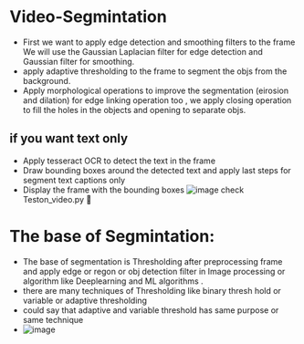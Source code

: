 # Video-Segmintation 
  - First we want to apply edge detection and smoothing filters to the frame We will use the Gaussian Laplacian filter for edge detection and Gaussian filter for smoothing.
  - apply adaptive thresholding to the frame to segment the objs from the background.
  - Apply morphological operations to improve the segmentation (eirosion and dilation) for edge linking operation too , we apply closing operation to fill the holes in the objects and opening to separate objs.
## if you want text only 
  - Apply tesseract OCR to detect the text in the frame
  - Draw bounding boxes around the detected text and apply last steps for segment text captions only 
  - Display the frame with the bounding boxes 
![image](https://github.com/Eng-Abdelrahman-Mostafa-Mohamed/Vido-Segmintation-/assets/116603423/d9fa19a1-a431-4522-9db5-c8c8cb157243)
                                                                                                                                                                                          check Teston_video.py 📔 


# The base of Segmintation:
  - The base of segmentation is Thresholding after preprocessing frame and apply edge or regon or obj detection filter in Image processing  or algorithm like Deeplearning and ML algorithms .
  - there are many techniques of Thresholding like binary thresh hold  or variable or adaptive thresholding
  - could say that adaptive and variable threshold has same purpose or same technique
  - ![image](https://github.com/Eng-Abdelrahman-Mostafa-Mohamed/Vido-Segmintation-/assets/116603423/92d67085-cda3-450a-8ebf-85d2e1d414a4)
